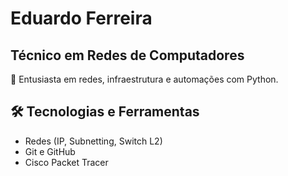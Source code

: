 #           Eduardo Ferreira

##       Técnico em Redes de Computadores

📡 Entusiasta em redes, infraestrutura e automações com Python.


## 🛠️ Tecnologias e Ferramentas

- Redes (IP, Subnetting, Switch L2)  
- Git e GitHub  
- Cisco Packet Tracer

